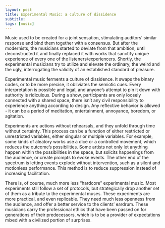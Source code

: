 ```yaml
---
layout: post
title: Experimental Music: a culture of dissidence
subtitle: 
tags: [music]
---
```

Music used to be created for a joint sensation, stimulating auditors’ similar response and bind them together with a consensus. But after the modernists, the musicians started to deviate from that ambition, until deconstructed it and finally replaced it with works that sanctify unique experience of every one of the listeners/experiencers. Shortly, the experimental musicians try to utilize and elevate the ordinary, the weird and the ugly, interrogating the validity of an established standard of pleasure. 

Experimental music ferments a culture of dissidence. It swaps the binary codes, or to be more precise, it obliviates the semiotic cues. Every interpretation is possible and legal, and anyone’s attempt to pin it down with authority is ridiculous. During a show, participants are only loosely connected with a shared space, there isn’t any civil responsibility to experience anything according to design. Any reflective behavior is allowed -  it can be a period of meditation, entertainment, annoyance, boredom, or agitation. 

Experiments are actions without rehearsals, and they unfold through time without certainty. This process can be a function of either restricted or unrestricted variables, either singular or multiple variables. For example, some kinds of aleatory works use a dice or a controlled movement, which reduces the outcome’s possibilities. Some artists not only let anything happen within the possibilities in the space, but solicits happenings from the audience, or create prompts to evoke events. The other end of the spectrum is letting events explode without intervention, such as a silent and motionless performance. This method is to reduce suppression instead of increasing facilitation. 

There is, of course, much more less “hardcore” experimental music. Most experiments still follow a set of protocols, but strategically drop another set of them as a tribute to the experimental muses. These experiments are more practical, and even replicable. They need much less openness from the audience, and offer a better service to the clients’ eardrum. These musicians carry the professional ethics that have been passed on for generations of their predecessors, which is to be a provider of expectations mixed with a civilized portion of surprises. 